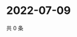 # 2022-07-09

共 0 条

<!-- BEGIN WEIBO -->
<!-- 最后更新时间 Sat Jul 09 2022 00:25:08 GMT+0800 (China Standard Time) -->

<!-- END WEIBO -->

